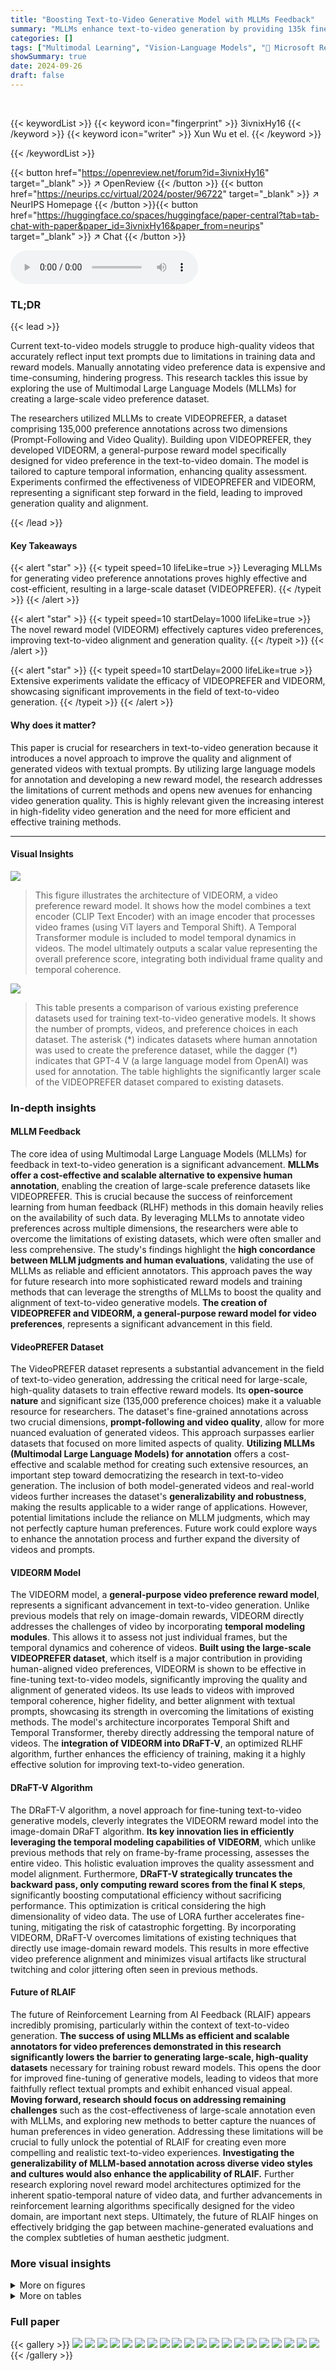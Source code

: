 ```yaml
---
title: "Boosting Text-to-Video Generative Model with MLLMs Feedback"
summary: "MLLMs enhance text-to-video generation by providing 135k fine-grained video preferences, creating VIDEOPREFER, and a novel reward model, VIDEORM, boosting video quality and alignment."
categories: []
tags: ["Multimodal Learning", "Vision-Language Models", "🏢 Microsoft Research",]
showSummary: true
date: 2024-09-26
draft: false
---
```


<br>

{{< keywordList >}}
{{< keyword icon="fingerprint" >}} 3ivnixHy16 {{< /keyword >}}
{{< keyword icon="writer" >}} Xun Wu et el. {{< /keyword >}}
 
{{< /keywordList >}}

{{< button href="https://openreview.net/forum?id=3ivnixHy16" target="_blank" >}}
↗ OpenReview
{{< /button >}}
{{< button href="https://neurips.cc/virtual/2024/poster/96722" target="_blank" >}}
↗ NeurIPS Homepage
{{< /button >}}{{< button href="https://huggingface.co/spaces/huggingface/paper-central?tab=tab-chat-with-paper&paper_id=3ivnixHy16&paper_from=neurips" target="_blank" >}}
↗ Chat
{{< /button >}}



<audio controls>
    <source src="https://ai-paper-reviewer.com/3ivnixHy16/podcast.wav" type="audio/wav">
    Your browser does not support the audio element.
</audio>


### TL;DR


{{< lead >}}

Current text-to-video models struggle to produce high-quality videos that accurately reflect input text prompts due to limitations in training data and reward models.  Manually annotating video preference data is expensive and time-consuming, hindering progress. This research tackles this issue by exploring the use of Multimodal Large Language Models (MLLMs) for creating a large-scale video preference dataset. 

The researchers utilized MLLMs to create VIDEOPREFER, a dataset comprising 135,000 preference annotations across two dimensions (Prompt-Following and Video Quality).  Building upon VIDEOPREFER, they developed VIDEORM, a general-purpose reward model specifically designed for video preference in the text-to-video domain.  The model is tailored to capture temporal information, enhancing quality assessment.  Experiments confirmed the effectiveness of VIDEOPREFER and VIDEORM, representing a significant step forward in the field, leading to improved generation quality and alignment.

{{< /lead >}}


#### Key Takeaways

{{< alert "star" >}}
{{< typeit speed=10 lifeLike=true >}} Leveraging MLLMs for generating video preference annotations proves highly effective and cost-efficient, resulting in a large-scale dataset (VIDEOPREFER). {{< /typeit >}}
{{< /alert >}}

{{< alert "star" >}}
{{< typeit speed=10 startDelay=1000 lifeLike=true >}} The novel reward model (VIDEORM) effectively captures video preferences, improving text-to-video alignment and generation quality. {{< /typeit >}}
{{< /alert >}}

{{< alert "star" >}}
{{< typeit speed=10 startDelay=2000 lifeLike=true >}} Extensive experiments validate the efficacy of VIDEOPREFER and VIDEORM, showcasing significant improvements in the field of text-to-video generation. {{< /typeit >}}
{{< /alert >}}

#### Why does it matter?
This paper is crucial for researchers in text-to-video generation because it introduces a novel approach to improve the quality and alignment of generated videos with textual prompts. By utilizing large language models for annotation and developing a new reward model, the research addresses the limitations of current methods and opens new avenues for enhancing video generation quality. This is highly relevant given the increasing interest in high-fidelity video generation and the need for more efficient and effective training methods.

------
#### Visual Insights



![](https://ai-paper-reviewer.com/3ivnixHy16/figures_3_1.jpg)

> This figure illustrates the architecture of VIDEORM, a video preference reward model.  It shows how the model combines a text encoder (CLIP Text Encoder) with an image encoder that processes video frames (using ViT layers and Temporal Shift). A Temporal Transformer module is included to model temporal dynamics in videos. The model ultimately outputs a scalar value representing the overall preference score, integrating both individual frame quality and temporal coherence.





![](https://ai-paper-reviewer.com/3ivnixHy16/tables_1_1.jpg)

> This table presents a comparison of various existing preference datasets used for training text-to-video generative models.  It shows the number of prompts, videos, and preference choices in each dataset.  The asterisk (*) indicates datasets where human annotation was used to create the preference dataset, while the dagger (†) indicates that GPT-4 V (a large language model from OpenAI) was used for annotation.  The table highlights the significantly larger scale of the VIDEOPREFER dataset compared to existing datasets.





### In-depth insights


#### MLLM Feedback
The core idea of using Multimodal Large Language Models (MLLMs) for feedback in text-to-video generation is a significant advancement.  **MLLMs offer a cost-effective and scalable alternative to expensive human annotation**, enabling the creation of large-scale preference datasets like VIDEOPREFER. This is crucial because the success of reinforcement learning from human feedback (RLHF) methods in this domain heavily relies on the availability of such data.  By leveraging MLLMs to annotate video preferences across multiple dimensions, the researchers were able to overcome the limitations of existing datasets, which were often smaller and less comprehensive.  The study's findings highlight the **high concordance between MLLM judgments and human evaluations**, validating the use of MLLMs as reliable and efficient annotators.  This approach paves the way for future research into more sophisticated reward models and training methods that can leverage the strengths of MLLMs to boost the quality and alignment of text-to-video generative models. **The creation of VIDEOPREFER and VIDEORM, a general-purpose reward model for video preferences**, represents a significant advancement in this field.

#### VideoPREFER Dataset
The VideoPREFER dataset represents a substantial advancement in the field of text-to-video generation, addressing the critical need for large-scale, high-quality datasets to train effective reward models. Its **open-source nature** and significant size (135,000 preference choices) make it a valuable resource for researchers.  The dataset's fine-grained annotations across two crucial dimensions, **prompt-following and video quality**, allow for more nuanced evaluation of generated videos. This approach surpasses earlier datasets that focused on more limited aspects of quality. **Utilizing MLLMs (Multimodal Large Language Models) for annotation** offers a cost-effective and scalable method for creating such extensive resources, an important step toward democratizing the research in text-to-video generation. The inclusion of both model-generated videos and real-world videos further increases the dataset's **generalizability and robustness**, making the results applicable to a wider range of applications. However, potential limitations include the reliance on MLLM judgments, which may not perfectly capture human preferences. Future work could explore ways to enhance the annotation process and further expand the diversity of videos and prompts.

#### VIDEORM Model
The VIDEORM model, a **general-purpose video preference reward model**, represents a significant advancement in text-to-video generation.  Unlike previous models that rely on image-domain rewards, VIDEORM directly addresses the challenges of video by incorporating **temporal modeling modules**. This allows it to assess not just individual frames, but the temporal dynamics and coherence of videos.  **Built using the large-scale VIDEOPREFER dataset**, which itself is a major contribution in providing human-aligned video preferences, VIDEORM is shown to be effective in fine-tuning text-to-video models, significantly improving the quality and alignment of generated videos.  Its use leads to videos with improved temporal coherence, higher fidelity, and better alignment with textual prompts, showcasing its strength in overcoming the limitations of existing methods. The model's architecture incorporates Temporal Shift and Temporal Transformer, thereby directly addressing the temporal nature of videos. The **integration of VIDEORM into DRaFT-V**, an optimized RLHF algorithm, further enhances the efficiency of training, making it a highly effective solution for improving text-to-video generation.

#### DRaFT-V Algorithm
The DRaFT-V algorithm, a novel approach for fine-tuning text-to-video generative models, cleverly integrates the VIDEORM reward model into the image-domain DRaFT algorithm.  **Its key innovation lies in efficiently leveraging the temporal modeling capabilities of VIDEORM**, which unlike previous methods that rely on frame-by-frame processing, assesses the entire video. This holistic evaluation improves the quality assessment and model alignment.  Furthermore, **DRaFT-V strategically truncates the backward pass, only computing reward scores from the final K steps**, significantly boosting computational efficiency without sacrificing performance. This optimization is critical considering the high dimensionality of video data. The use of LORA further accelerates fine-tuning, mitigating the risk of catastrophic forgetting. By incorporating VIDEORM, DRaFT-V overcomes limitations of existing techniques that directly use image-domain reward models. This results in more effective video preference alignment and minimizes visual artifacts like structural twitching and color jittering often seen in previous methods.

#### Future of RLAIF
The future of Reinforcement Learning from AI Feedback (RLAIF) appears incredibly promising, particularly within the context of text-to-video generation.  **The success of using MLLMs as efficient and scalable annotators for video preferences demonstrated in this research significantly lowers the barrier to generating large-scale, high-quality datasets** necessary for training robust reward models. This opens the door for improved fine-tuning of generative models, leading to videos that more faithfully reflect textual prompts and exhibit enhanced visual appeal. **Moving forward, research should focus on addressing remaining challenges** such as the cost-effectiveness of large-scale annotation even with MLLMs, and exploring new methods to better capture the nuances of human preferences in video generation. Addressing these limitations will be crucial to fully unlock the potential of RLAIF for creating even more compelling and realistic text-to-video experiences. **Investigating the generalizability of MLLM-based annotation across diverse video styles and cultures would also enhance the applicability of RLAIF.**  Further research exploring novel reward model architectures optimized for the inherent spatio-temporal nature of video data, and further advancements in reinforcement learning algorithms specifically designed for the video domain, are important next steps.  Ultimately, the future of RLAIF hinges on effectively bridging the gap between machine-generated evaluations and the complex subtleties of human aesthetic judgment.


### More visual insights

<details>
<summary>More on figures
</summary>


![](https://ai-paper-reviewer.com/3ivnixHy16/figures_5_1.jpg)

> This figure shows the results of best-of-n experiments conducted on the T2VQA-DB benchmark dataset to evaluate the effectiveness of VIDEORM in selecting high-quality videos.  In these experiments, n videos were generated for each prompt, and the video with the highest reward score (as determined by VIDEORM) was selected as the 'best'. The graph plots the win rate (percentage of times the best video selected by VIDEORM was preferred by human evaluators) against the number of samples (n).  As n increases, the win rate also increases, indicating that VIDEORM is effective in identifying higher-quality videos.


![](https://ai-paper-reviewer.com/3ivnixHy16/figures_5_2.jpg)

> This figure shows the results of best-of-n experiments conducted on the T2VQA-DB [18] test benchmark to evaluate the effectiveness of VIDEORM in identifying high-quality videos.  In these experiments, n videos were generated for each prompt, and VIDEORM's reward scores were used to select the best video. The x-axis represents the number of samples (n) considered, and the y-axis shows the win rate, indicating the percentage of times the top-ranked video selected by VIDEORM was indeed considered superior.  The results demonstrate a clear positive correlation between the number of samples considered and the win rate, suggesting that VIDEORM is effective at identifying higher-quality videos.


![](https://ai-paper-reviewer.com/3ivnixHy16/figures_6_1.jpg)

> This figure presents the results of a human evaluation comparing the performance of three different fine-tuning methods for text-to-video models: DRaFT-V, InstructVideo, and a baseline model without fine-tuning. The evaluation metrics are win rate, tie rate, and loss rate across three benchmark datasets: TVGE [56], VBench [15], and T2VQA-DB [18]. Each bar in the chart represents the proportion of wins, ties, and losses for each comparison on a given dataset.  The results show that DRaFT-V consistently outperforms both InstructVideo and the baseline, demonstrating its effectiveness in aligning text-to-video generation with human preferences.


![](https://ai-paper-reviewer.com/3ivnixHy16/figures_6_2.jpg)

> This figure presents three subplots that demonstrate the impact of different hyperparameters on the performance of reward models. Plot (a) compares the change in reward scores for DRaFT-V and DRaFT-H during training steps. Plot (b) shows the accuracy of VIDEORM on three benchmark datasets (TVGE, VBench, and T2VQA-DB) under different sizes of training data. Plot (c) examines the effect of varying the number of input frames (N) in VIDEORM on the accuracy of the model on TVGE benchmark dataset. 


![](https://ai-paper-reviewer.com/3ivnixHy16/figures_6_3.jpg)

> This figure presents three subplots showing the results of experiments evaluating the VIDEORM model. (a) shows the reward model values changing over training steps for two different methods, DRaFT-V and DRaFT-H. (b) shows evaluation results across three benchmarks for varying training data sizes used to optimize VIDEORM. (c) shows an ablation study for the number of input video frames (N) used in VIDEORM, demonstrating its performance under different input frame numbers.


![](https://ai-paper-reviewer.com/3ivnixHy16/figures_7_1.jpg)

> This figure shows the ablation study on the impact of different K values adopted in the DRaFT-V algorithm during the fine-tuning process of text-to-video models.  The x-axis represents the training steps, and the y-axis represents the reward score. Different lines represent different values of K (1, 5, 10, 20, 40). The figure demonstrates how the performance of the algorithm changes with different K values during model training.


![](https://ai-paper-reviewer.com/3ivnixHy16/figures_8_1.jpg)

> The figure shows the impact of two hyperparameters, the number of frames (N) and the temperature (τ), on the accuracy of GPT-4 V annotations.  The x-axis represents the number of frames considered, while the y-axis represents the annotation accuracy. Two lines are plotted, one for different temperature values and another for different frame numbers, showing how accuracy changes.  The results suggest that annotation accuracy increases initially with the number of frames considered, but then plateaus or even decreases for higher frame counts.  Similarly, lower temperatures generally lead to higher accuracy, suggesting that less randomness in the GPT-4 V model improves annotation consistency.


![](https://ai-paper-reviewer.com/3ivnixHy16/figures_13_1.jpg)

> This figure shows the distribution of scores across the two annotation aspects in the VIDEOPREFER dataset: Prompt-Following and Video-Quality.  The bar chart displays the percentage of annotations receiving each score (1-5) for each aspect.  The distribution for Prompt-Following is relatively normal, indicating a good spread of opinions, while the Video-Quality scores skew toward the lower end, suggesting that the generated videos often fall short of ideal quality.


![](https://ai-paper-reviewer.com/3ivnixHy16/figures_14_1.jpg)

> This figure shows an example data point from the VIDEOPREFER dataset.  It consists of a text prompt (e.g., a description of a scene) and four corresponding video clips generated by different models. Each video clip is accompanied by two scores provided by GPT-4 V, assessing how well the video follows the prompt and the overall video quality. The scores provide a fine-grained evaluation of the generated videos.


![](https://ai-paper-reviewer.com/3ivnixHy16/figures_14_2.jpg)

> This figure shows an example data item from the VIDEOPREFER dataset.  It consists of a text prompt and four video clips generated from that prompt by different models.  Each video is accompanied by two scores from GPT-4 V: one evaluating how well the video follows the prompt, and one assessing its visual quality.


![](https://ai-paper-reviewer.com/3ivnixHy16/figures_14_3.jpg)

> This figure shows an example data item from the VIDEOPREFER dataset.  Each data item includes a text prompt and four generated videos.  For each video, GPT-4V provides two scores: one for how well the video follows the prompt, and another for video quality.  The figure visually displays the prompt, the four video frames, and the two scores assigned by GPT-4V for each video.


![](https://ai-paper-reviewer.com/3ivnixHy16/figures_14_4.jpg)

> This figure shows a sample data entry from the VIDEOPREFER dataset.  Each entry consists of a text prompt describing a scene (e.g., 'A man working in his room, typing on a portable computer, and a cat watching him') and four corresponding videos generated by different models.  Each video receives two scores from GPT-4 V: one for 'Prompt-Following' (how well the video matches the prompt) and one for 'Video-Quality' (the overall aesthetic and technical quality of the video). The scores provide a fine-grained evaluation of the generated videos, demonstrating the dataset's capacity for detailed assessment.


![](https://ai-paper-reviewer.com/3ivnixHy16/figures_15_1.jpg)

> This figure shows the top-ranked videos selected by five different reward models (CLIP, ImageReward, PickScore, HPS v2, and VIDEORM) for three different prompts.  The goal is to demonstrate the ability of VIDEORM to select videos that better match the text prompt and exhibit more dynamic and engaging content compared to other reward models.


![](https://ai-paper-reviewer.com/3ivnixHy16/figures_16_1.jpg)

> This figure compares the results of fine-tuning text-to-video models using different reward models. The baseline model is compared to InstructVideo (using HPS v2), DRaFT-H (using HPS v2), InstructVideo-V (using VIDEORM), and DRaFT-V (using VIDEORM).  The results show that using VIDEORM for fine-tuning significantly improves the quality of the generated videos compared to using an image-based reward model like HPS v2.


![](https://ai-paper-reviewer.com/3ivnixHy16/figures_17_1.jpg)

> The figure illustrates the architecture of VIDEORM, a video preference reward model.  It shows how the model uses a combination of image and text encoders, along with added temporal modeling modules (Temporal Shift and Temporal Transformer), to evaluate video preferences holistically, considering both individual frames and the overall temporal coherence and dynamics of the video. The text input is processed by a text encoder and compared against the video, which is processed by an image encoder that includes the temporal modules before finally outputting a preference score.


</details>




<details>
<summary>More on tables
</summary>


![](https://ai-paper-reviewer.com/3ivnixHy16/tables_4_1.jpg)
> This table presents a comparison of various existing preference datasets used for training text-to-video generative models.  It shows the number of prompts, videos, and preference choices included in each dataset.  The table highlights the relative scarcity of large-scale preference datasets in the video domain compared to the image domain, and indicates whether the annotations were provided by humans or an AI model (GPT-4 Vision).  The dataset VIDEOPREFER is introduced as a significantly larger dataset compared to those previously available.

![](https://ai-paper-reviewer.com/3ivnixHy16/tables_8_1.jpg)
> This table presents the results of an ablation study conducted on the VIDEORM model.  The study investigates the impact of different components and configurations of the model on its performance.  Specifically, it shows the pairwise preference prediction accuracy across three different human-crafted datasets (TVGE [56], VBench [15], T2VQA-DB [18]) for several variations of the VIDEORM model. The variations include changes to the temporal feature modeling method (VIDEORM+, VIDEORM†), the backbone model (VIDEORMa, VIDEORMβ), and  the original VIDEORM model. The 'Aesthetic' row represents a baseline model that makes predictions without considering text prompts.  The average accuracy across all three datasets is also provided for comparison.

</details>




### Full paper

{{< gallery >}}
<img src="https://ai-paper-reviewer.com/3ivnixHy16/1.png" class="grid-w50 md:grid-w33 xl:grid-w25" />
<img src="https://ai-paper-reviewer.com/3ivnixHy16/2.png" class="grid-w50 md:grid-w33 xl:grid-w25" />
<img src="https://ai-paper-reviewer.com/3ivnixHy16/3.png" class="grid-w50 md:grid-w33 xl:grid-w25" />
<img src="https://ai-paper-reviewer.com/3ivnixHy16/4.png" class="grid-w50 md:grid-w33 xl:grid-w25" />
<img src="https://ai-paper-reviewer.com/3ivnixHy16/5.png" class="grid-w50 md:grid-w33 xl:grid-w25" />
<img src="https://ai-paper-reviewer.com/3ivnixHy16/6.png" class="grid-w50 md:grid-w33 xl:grid-w25" />
<img src="https://ai-paper-reviewer.com/3ivnixHy16/7.png" class="grid-w50 md:grid-w33 xl:grid-w25" />
<img src="https://ai-paper-reviewer.com/3ivnixHy16/8.png" class="grid-w50 md:grid-w33 xl:grid-w25" />
<img src="https://ai-paper-reviewer.com/3ivnixHy16/9.png" class="grid-w50 md:grid-w33 xl:grid-w25" />
<img src="https://ai-paper-reviewer.com/3ivnixHy16/10.png" class="grid-w50 md:grid-w33 xl:grid-w25" />
<img src="https://ai-paper-reviewer.com/3ivnixHy16/11.png" class="grid-w50 md:grid-w33 xl:grid-w25" />
<img src="https://ai-paper-reviewer.com/3ivnixHy16/12.png" class="grid-w50 md:grid-w33 xl:grid-w25" />
<img src="https://ai-paper-reviewer.com/3ivnixHy16/13.png" class="grid-w50 md:grid-w33 xl:grid-w25" />
<img src="https://ai-paper-reviewer.com/3ivnixHy16/14.png" class="grid-w50 md:grid-w33 xl:grid-w25" />
<img src="https://ai-paper-reviewer.com/3ivnixHy16/15.png" class="grid-w50 md:grid-w33 xl:grid-w25" />
<img src="https://ai-paper-reviewer.com/3ivnixHy16/16.png" class="grid-w50 md:grid-w33 xl:grid-w25" />
<img src="https://ai-paper-reviewer.com/3ivnixHy16/17.png" class="grid-w50 md:grid-w33 xl:grid-w25" />
<img src="https://ai-paper-reviewer.com/3ivnixHy16/18.png" class="grid-w50 md:grid-w33 xl:grid-w25" />
<img src="https://ai-paper-reviewer.com/3ivnixHy16/19.png" class="grid-w50 md:grid-w33 xl:grid-w25" />
<img src="https://ai-paper-reviewer.com/3ivnixHy16/20.png" class="grid-w50 md:grid-w33 xl:grid-w25" />
{{< /gallery >}}